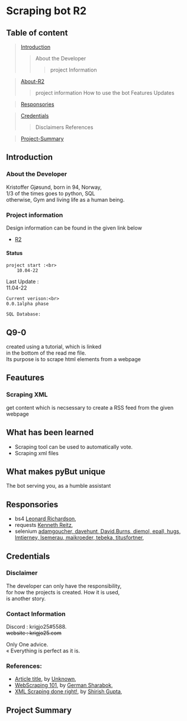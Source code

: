 # Scraping bot R2

## Table of content

> [Introduction](#Introduction)
>> About the Developer
>>> project Information

> [About-R2](#About-krigjo25)
>> project information 
>> How to use the bot
>> Features
>> Updates

> [Responsories](#Responsories)

> [Credentials](#Credentials)
>> Disclaimers
>> References

> [Project-Summary](#project-Summary)

## Introduction

### About the Developer

Kristoffer Gjøsund, born in 94, Norway,<br>
1/3 of the times goes to python, SQL<br>
otherwise, Gym and living life as a human being.

### Project information

Design information can be found in the given link below<br>


*   [R2](https://github.com/krigjo25/Discord/tree/main/pyGameBot/design/gameBot.md)


#### Status

    project start :<br>
        10.04-22

   Last Update :<br>
        11.04-22

    Current verison:<br>
    0.0.1alpha phase

    SQL Database:

## Q9-0
created using a tutorial, which is linked<br>
in the bottom of the read me file.<br>
Its purpose is to scrape html elements from a webpage


## Feautures

### Scraping XML

get content which is necsessary to create a RSS feed from the given webpage

## What has been learned 

*   Scraping tool can be used to automatically vote.
*   Scraping xml files

## What makes pyBut unique

The bot serving you, as a humble assistant

## Responsories


- bs4 [Leonard Richardson](https://www.crummy.com/software/BeautifulSoup/bs4/doc/),<br>
- requests [Kenneth Reitz](https://github.com/psf/requests),<br>
- selenium [adamgoucher, davehunt, David.Burns, diemol, epall, hugs, lmtierney, lsemerau, maikroeder, tebeka, titusfortner](https://github.com/SeleniumHQ),<br>
 

## Credentials

### Disclaimer

The developer can only have the responsibility,<br>
for how the projects is created. How it is used,<br>
is another story.

### Contact Information

Discord : krigjo25#5588.<br>
~~website : krigjo25.com~~

Only One advice.<br>
« Everything is perfect as it is.

### References:

*   [Article title](), by [Unknown](),
*   [WebScraping 101](https://towardsdatascience.com/web-scraping-101-d9170e880117), by [German Sharabok](https://www.linkedin.com/in/gsharabok/),
*   [XML Scraping done right!](https://towardsdatascience.com/xml-scraping-done-right-6ac66eef9efc), by [Shirish Gupta](https://medium.com/@shirishgupta),

## Project Summary
